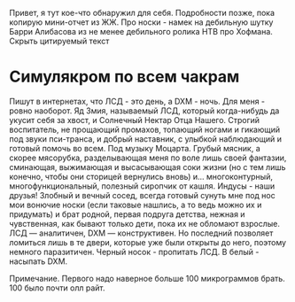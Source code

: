 Привет, я тут кое-что обнаружил для себя. Подробности позже, пока
копирую мини-отчет из ЖЖ. Про носки - намек на дебильную шутку Барри
Алибасова из не менее дебильного  ролика НТВ про Хофмана.
Скрыть цитируемый текст
# Симулякром по всем чакрам

Пишут в интернетах, что ЛСД - это день, а DXM - ночь. Для меня - ровно наоборот.
Яд Змия, называемый ЛСД, который когда-нибудь да укусит себя за хвост,
и Солнечный Нектар Отца Нашего.
Строгий воспитатель, не прощающий промахов, топающий ногами и гикающий
под звуки пси-транса, и добрый наставник, с улыбкой наблюдающий и
готовый помочь во всем. Под музыку Моцарта.
Грубый мясник, а скорее мясорубка, разделывающая меня по воле лишь
своей фантазии, сминающая, выжимающая и высасывающая соки жизни (но с
тем лишь конечно, чтобы они сторицей вернулись вновь) и...
многоконтурный, многофункциональный, полезный сиропчик от кашля.
Индусы - наши друзья!
Злобный и вечный сосед, всегда готовый сунуть мне под нос мои вонючие
носки (если таковые нашлись, а то ведь можно их и придумать) и брат
родной, первая подруга детства, нежная и чувственная, как бывают
только дети, пока их не обломают взрослые.
ЛСД ― аналитичен, DXM ― конструктивен. Но последний позволяет ломиться
лишь в те двери, которые уже были открыты до него, поэтому немного
паразитичен.
Черный носок - пропитать ЛСД. В белый - насыпать DXM.

Примечание. Первого надо наверное больше 100 микрограммов брать. 100
было почти олл райт.
